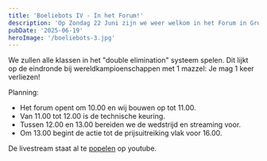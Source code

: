 ```yaml
---
title: 'Boeliebots IV - In het Forum!'
description: 'Op Zondag 22 Juni zijn we weer welkom in het Forum in Groningen. Belofte: meer actie!'
pubDate: '2025-06-19'
heroImage: '/boeliebots-3.jpg'
---
```


We zullen alle klassen in het "double elimination" systeem spelen. Dit lijkt op de eindronde bij wereldkampioenschappen met 1 mazzel: Je mag 1 keer verliezen!

Planning:
- Het forum opent om 10.00 en wij bouwen op tot 11.00.
- Van 11.00 tot 12.00 is de technische keuring.
- Tussen 12.00 en 13.00 bereiden we de wedstrijd en streaming voor.
- Om 13.00 begint de actie tot de prijsuitreiking vlak voor 16.00.

De livestream staat al te [popelen](https://youtube.com/live/xrhdEJzg84c) op youtube. 